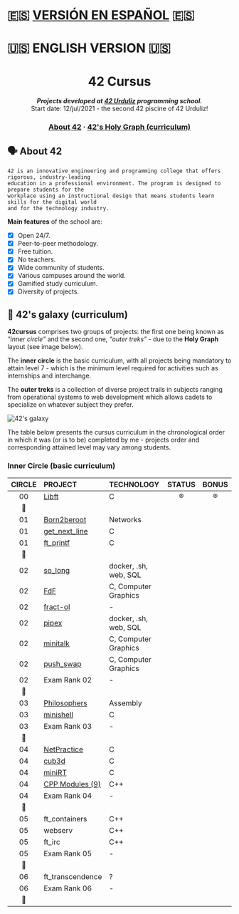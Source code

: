 # :es: <a href="#spa-ver">VERSIÓN EN ESPAÑOL</a> :es:

# :us: ENGLISH VERSION :us:

<h1 align="center">
	42 Cursus
</h1>
<p align="center">
	<b><i>Projects developed at <a href="https://www.42urduliz.com/">42 Urduliz</a> programming school.</i></b><br>
	Start date: 12/jul/2021 - the second 42 piscine of 42 Urduliz!
</p>

<h3 align="center">
	<a href="#%EF%B8%8F-about-42">About 42</a>
	<span> · </span>
	<a href="#-42s-galaxy-curriculum">42's Holy Graph (curriculum)</a>
</h3>

## 🗣️ About 42

	42 is an innovative engineering and programming college that offers rigorous, industry-leading
	education in a professional environment. The program is designed to prepare students for the 
	workplace using an instructional design that means students learn skills for the digital world 
	and for the technology industry.

**Main features** of the school are:
- [x] Open 24/7.
- [x] Peer-to-peer methodology.
- [x] Free tuition.
- [x] No teachers.
- [x] Wide community of students.
- [x] Various campuses around the world.
- [x] Gamified study curriculum.
- [x] Diversity of projects.

## 🌌 42's galaxy (curriculum)

**42cursus** comprises two groups of projects: the first one being known as _"inner circle"_ and the second one, _"outer treks"_ - due to the **Holy Graph** layout (see image below).

The **inner circle** is the basic curriculum, with all projects being mandatory to attain level 7 - which is the minimum level required for activities such as internships and interchange.

The **outer treks** is a collection of diverse project trails in subjects ranging from operational systems to web development which allows cadets to specialize on whatever subject they prefer.

![42's galaxy](galaxy.png)

The table below presents the cursus curriculum in the chronological order in which it was (or is to be) completed by me - projects order and corresponding attained level may vary among students.

### Inner Circle (basic curriculum)

|CIRCLE	|PROJECT															|TECHNOLOGY				|STATUS						|BONUS					|
|:-:	|:--																|:--					|:-:						|:-:					|
|00		|[Libft](https://github.com/Anhema/42-Cursus/tree/main/libft)		|C						|:registered:				|:registered:			|
|:dizzy:|																	|						|							|						|
|01		|[Born2beroot]()													|Networks				|							|						|
|01		|[get_next_line]()													|C						|							|						|
|01		|[ft_printf]()														|C						|							|						|
|:dizzy:|																	|						|							|						|
|02		|[so_long]()														|docker, .sh, web, SQL	|							|						|
|02		|[FdF]()															|C, Computer Graphics	|							|						|
|02		|[fract-ol]()														|-						|							|						|
|02		|[pipex]()															|docker, .sh, web, SQL	|							|						|
|02		|[minitalk]()														|C, Computer Graphics	|							|						|
|02		|[push_swap]()														|C, Computer Graphics	|							|						|
|02		|Exam Rank 02														|-						|							|						|
|:dizzy:|																	|						|							|						|
|03		|[Philosophers]()													|Assembly				|							|						|
|03		|[minishell]()														|C						|							|						|
|03		|Exam Rank 03														|-						|							|						|
|:dizzy:|																	|						|							|						|
|04		|[NetPractice]()													|C						|							|						|
|04		|[cub3d]()															|C						|							|						|
|04		|[miniRT]()															|C						|							|						|
|04		|[CPP Modules (9)]()												|C++					|							|						|
|04		|Exam Rank 04														|-						|							|						|
|:dizzy:|																	|						|							|						|
|05		|ft_containers														|C++					|							|						|
|05		|webserv															|C++					|							|						|
|05		|ft_irc																|C++					|							|						|
|05		|Exam Rank 05														|-						|							|						|
|:dizzy:|																	|						|							|						|
|06		|ft_transcendence													|?						|							|						|
|06		|Exam Rank 06														|-						|							|						|
|:dizzy:|																	|						|							|						|
